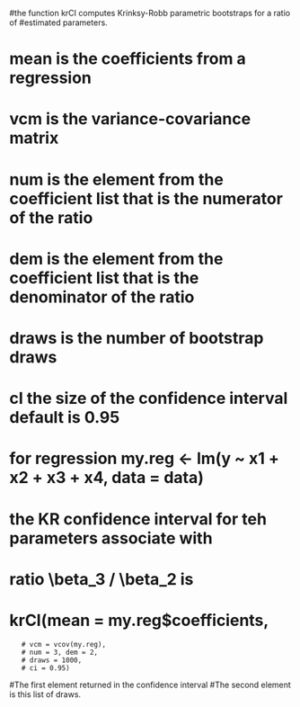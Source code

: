 #the function krCI computes Krinksy-Robb parametric bootstraps for a ratio of 
#estimated parameters.
# mean is the coefficients from a regression
# vcm is the variance-covariance matrix
# num is the element from the coefficient list that is the numerator of the ratio
# dem is the element from the coefficient list that is the denominator of the ratio
# draws is the number of bootstrap draws
# cI the size of the confidence interval default is 0.95

# for regression my.reg <- lm(y ~ x1 + x2 + x3 + x4, data = data)
# the KR confidence interval for teh parameters associate with 
# ratio \beta_3 / \beta_2 is
# krCI(mean = my.reg$coefficients, 
       # vcm = vcov(my.reg), 
       # num = 3, dem = 2, 
       # draws = 1000, 
       # ci = 0.95)
#The first element returned in the confidence interval
#The second element is this list of draws.
